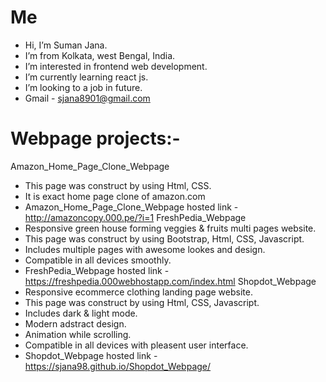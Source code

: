 # Me
- Hi, I’m Suman Jana.
- I’m from Kolkata, west Bengal, India.
- I’m interested in frontend web development.
- I’m currently learning react js.
- I’m looking to a job in future.
- Gmail - sjana8901@gmail.com
# Webpage projects:-
Amazon_Home_Page_Clone_Webpage
- This page was construct by using Html, CSS.
- It is exact home page clone of amazon.com
- Amazon_Home_Page_Clone_Webpage hosted link - http://amazoncopy.000.pe/?i=1
FreshPedia_Webpage
- Responsive green house forming veggies & fruits multi pages website.
- This page was construct by using Bootstrap, Html, CSS, Javascript.
- Includes multiple pages with awesome lookes and design.
- Compatible in all devices smoothly.
- FreshPedia_Webpage hosted link - https://freshpedia.000webhostapp.com/index.html
Shopdot_Webpage
- Responsive ecommerce clothing landing page website. 
- This page was construct by using Html, CSS, Javascript.
- Includes dark & light mode.
- Modern adstract design.
- Animation while scrolling.
- Compatible in all devices with pleasent user interface.
- Shopdot_Webpage hosted link - https://sjana98.github.io/Shopdot_Webpage/











